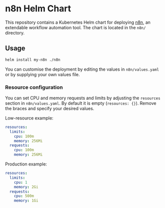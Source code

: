 # n8n Helm Chart

This repository contains a Kubernetes Helm chart for deploying [n8n](https://github.com/n8n-io/n8n), an extendable workflow automation tool. The chart is located in the `n8n/` directory.

## Usage

```bash
helm install my-n8n ./n8n
```

You can customise the deployment by editing the values in `n8n/values.yaml` or by supplying your own values file.
### Resource configuration

You can set CPU and memory requests and limits by adjusting the `resources` section in `n8n/values.yaml`. By default it is empty (`resources: {}`). Remove the braces and specify your desired values.

Low-resource example:
```yaml
resources:
  limits:
    cpu: 100m
    memory: 256Mi
  requests:
    cpu: 100m
    memory: 256Mi
```

Production example:
```yaml
resources:
  limits:
    cpu: 1
    memory: 2Gi
  requests:
    cpu: 500m
    memory: 1Gi
```

